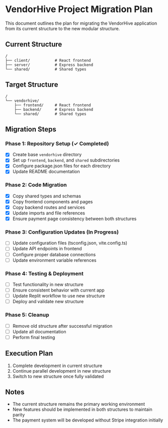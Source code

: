 # VendorHive Project Migration Plan

This document outlines the plan for migrating the VendorHive application from its current structure to the new modular structure.

## Current Structure
```
/
├── client/           # React frontend
├── server/           # Express backend
└── shared/           # Shared types
```

## Target Structure
```
/
└── vendorhive/
    ├── frontend/     # React frontend
    ├── backend/      # Express backend
    └── shared/       # Shared types
```

## Migration Steps

### Phase 1: Repository Setup (✓ Completed)
- [x] Create base `vendorhive` directory
- [x] Set up `frontend`, `backend`, and `shared` subdirectories
- [x] Configure package.json files for each directory
- [x] Update README documentation

### Phase 2: Code Migration
- [x] Copy shared types and schemas
- [x] Copy frontend components and pages
- [x] Copy backend routes and services
- [x] Update imports and file references
- [x] Ensure payment page consistency between both structures

### Phase 3: Configuration Updates (In Progress)
- [ ] Update configuration files (tsconfig.json, vite.config.ts)
- [ ] Update API endpoints in frontend
- [ ] Configure proper database connections
- [ ] Update environment variable references

### Phase 4: Testing & Deployment
- [ ] Test functionality in new structure
- [ ] Ensure consistent behavior with current app
- [ ] Update Replit workflow to use new structure
- [ ] Deploy and validate new structure

### Phase 5: Cleanup
- [ ] Remove old structure after successful migration
- [ ] Update all documentation
- [ ] Perform final testing

## Execution Plan

1. Complete development in current structure
2. Continue parallel development in new structure
3. Switch to new structure once fully validated

## Notes
- The current structure remains the primary working environment
- New features should be implemented in both structures to maintain parity
- The payment system will be developed without Stripe integration initially